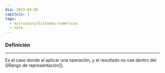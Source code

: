 ```yaml
---
dia: 2023-04-05
capitulo: 1
tags:
  - estructura/Sistemas-numéricos
  - nota
---
```

### Definición
---
Es el caso donde al aplicar una operación, y el resultado no cae dentro del [[Rango de representación]]. 